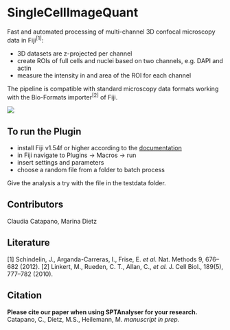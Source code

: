 # SingleCellImageQuant
Fast and automated processing of multi-channel 3D confocal microscopy data in Fiji<sup>[1]</sup>:
- 3D datasets are z-projected per channel
- create ROIs of full cells and nuclei based on two channels, e.g. DAPI and actin
- measure the intensity in and area of the ROI for each channel 

The pipeline is compatible with standard microscopy data formats working with the Bio-Formats importer<sup>[2]</sup> of Fiji.

![](tmp/SingleCellImageQuant_Workflow.png)

## To run the Plugin
- install Fiji v1.54f or higher according to the [documentation](https://imagej.net/software/fiji/downloads) 
- in Fiji navigate to Plugins → Macros → run
- insert settings and parameters
- choose a random file from a folder to batch process

Give the analysis a try with the file in the testdata folder.

## Contributors
Claudia Catapano, Marina Dietz

## Literature
[1] Schindelin, J., Arganda-Carreras, I., Frise, E. *et al.* Nat. Methods 9, 676–682 (2012).
[2] Linkert, M., Rueden, C. T., Allan, C., *et al.* J. Cell Biol., 189(5), 777–782 (2010).

## Citation
**Please cite our paper when using SPTAnalyser for your research.** 
Catapano, C., Dietz, M.S., Heilemann, M. *manuscript in prep.*
